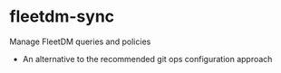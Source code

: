 # fleetdm-sync
Manage FleetDM queries and policies 
- An alternative to the recommended git ops configuration approach
